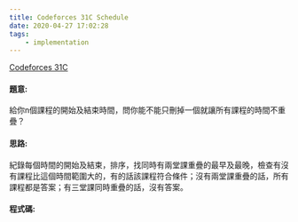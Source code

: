```yaml
---
title: Codeforces 31C Schedule
date: 2020-04-27 17:02:28
tags:
    - implementation
---
```

[Codeforces 31C](https://codeforces.com/problemset/problem/31/c)
<!-- more -->

#### 題意:
給你n個課程的開始及結束時間，問你能不能只刪掉一個就讓所有課程的時間不重疊？

#### 思路:
紀錄每個時間的開始及結束，排序，找同時有兩堂課重疊的最早及最晚，檢查有沒有課程比這個時間範圍大的，有的話該課程符合條件；沒有兩堂課重疊的話，所有課程都是答案；有三堂課同時重疊的話，沒有答案。

#### 程式碼:
<script src="https://gist.github.com/Daviswww/397506b1a3517cded062fec9603cbfd6.js"></script>